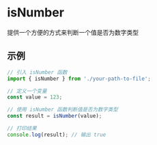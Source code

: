 # isNumber

提供一个方便的方式来判断一个值是否为数字类型

## 示例

```javascript
// 引入 isNumber 函数
import { isNumber } from './your-path-to-file';

// 定义一个变量
const value = 123;

// 使用 isNumber 函数判断值是否为数字类型
const result = isNumber(value);

// 打印结果
console.log(result); // 输出 true
```
